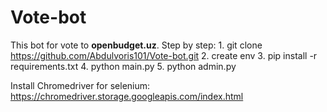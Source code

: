 # Vote-bot
This bot for vote to **openbudget.uz**.
 Step by step:
	 1. git clone https://github.com/Abdulvoris101/Vote-bot.git
	 2. create env 
	 3. pip install -r requirements.txt
	 4. python main.py
	 5. python admin.py

Install Chromedriver for selenium:
  https://chromedriver.storage.googleapis.com/index.html
